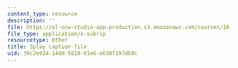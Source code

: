 ```yaml
---
content_type: resource
description: ''
file: https://ol-ocw-studio-app-production.s3.amazonaws.com/courses/16-842-fundamentals-of-systems-engineering-fall-2015/30c2e93414dd581081e6e638f197db9c_rpGJsC5INd4.vtt
file_type: application/x-subrip
resourcetype: Other
title: 3play caption file
uid: 30c2e934-14dd-5810-81e6-e638f197db9c
---
```


